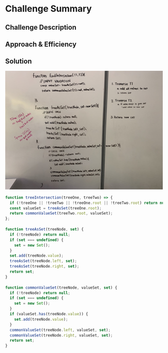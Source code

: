 # Challenge Summary

## Challenge Description

## Approach & Efficiency

## Solution

![Whiteboard Solution](./assets/whiteboard.jpg)

```javascript
function treeIntersection(treeOne, treeTwo) => {
  if (!treeOne || !treeTwo || !treeOne.root || !treeTwo.root) return null;
  const valueSet = treeAsSet(treeOne.root);
  return commonValueSet(treeTwo.root, valueSet);
};

function treeAsSet(treeNode, set) {
  if (!treeNode) return null;
  if (set === undefined) {
    set = new Set();
  }
  set.add(treeNode.value);
  treeAsSet(treeNode.left, set);
  treeAsSet(treeNode.right, set);
  return set;
}

function commonValueSet(treeNode, valueSet, set) {
  if (!treeNode) return null;
  if (set === undefined) {
    set = new Set();
  }
  if (valueSet.has(treeNode.value)) {
    set.add(treeNode.value);
  }
  commonValueSet(treeNode.left, valueSet, set);
  commonValueSet(treeNode.right, valueSet, set);
  return set;
}
```

